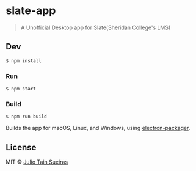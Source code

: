 # slate-app

> A Unofficial Desktop app for Slate(Sheridan College's LMS)


## Dev

```
$ npm install
```

### Run

```
$ npm start
```

### Build

```
$ npm run build
```

Builds the app for macOS, Linux, and Windows, using [electron-packager](https://github.com/electron-userland/electron-packager).


## License

MIT © [Julio Tain Sueiras](http://juliosueiras.github.io)
